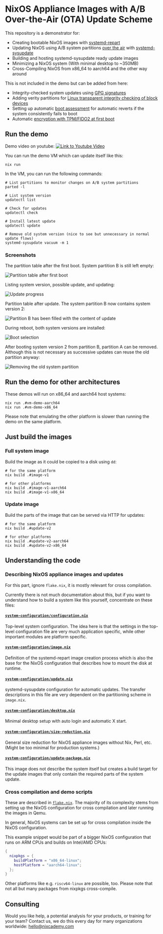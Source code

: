 # NixOS Appliance Images with A/B Over-the-Air (OTA) Update Scheme

This repository is a demonstrator for:

- Creating bootable NixOS images with [systemd-repart](https://www.freedesktop.org/software/systemd/man/systemd-repart.html)
- Updating NixOS using A/B system partitions [over the air](https://en.wikipedia.org/wiki/Over-the-air_update) with [systemd-sysupdate](https://www.freedesktop.org/software/systemd/man/systemd-sysupdate.html)
- Building and hosting systemd-sysupdate ready update images
- Minimizing a NixOS system (With minimal desktop to ~350MB)
- Cross-Compiling NixOS from x86_64 to aarch64 and the other way around

This is not included in the demo but can be added from here:

- Integrity-checked system updates using [GPG signatures](https://www.freedesktop.org/software/systemd/man/latest/sysupdate.d.html#Verify=)
- Adding verity partitions for [Linux transparent integrity checking of block devices](https://www.kernel.org/doc/html/next/admin-guide/device-mapper/verity.html)
- Setting up automatic [boot assessment](https://systemd.io/AUTOMATIC_BOOT_ASSESSMENT/) for automatic reverts if the system consistently fails to boot
- Automatic [encryption with TPM/FIDO2 at first boot](https://www.freedesktop.org/software/systemd/man/latest/repart.d.html#Encrypt=)

## Run the demo

Demo video on youtube:
[![Link to Youtube Video](./images/demo-video.png)](https://www.youtube.com/watch?v=vH_hBej5-m4)

You can run the demo VM which can update itself like this:

```console
nix run
```

In the VM, you can run the following commands:

```console
# List partitions to monitor changes on A/B system partitions
parted -l

# List system version
updatectl list

# Check for updates
updatectl check

# Install latest update
updatectl update

# Remove old system version (nice to see but unnecessary in normal update flows)
systemd-sysupdate vacuum -m 1
```

### Screenshots

The partition table after the first boot.
System partition B is still left empty:

![Partition table after first boot](./images/partition-first-boot.png)

Listing system version, possible update, and updating:

![Update progress](./images/update-progress.png)

Partition table after update.
The system partition B now contains system version 2:

![Partition B has been filled with the content of update](./images/partition-update-result.png)

During reboot, both system versions are installed:

![Boot selection](./images/boot-select.png)

After booting system version 2 from partition B, partition A can be removed.
Although this is not necessary as successive updates can reuse the old partition anyway:

![Removing the old system partition](./images/partition-vacuum-result.png)

## Run the demo for other architectures

These demos will run on x86_64 and aarch64 host systems:

```console
nix run .#vm-demo-aarch64
nix run .#vm-demo-x86_64
```

Please note that emulating the other platform is slower than running the demo on the same platform.

## Just build the images

### Full system image

Build the image as it could be copied to a disk using `dd`:

```console
# for the same platform
nix build .#image-v1

# for other platforms
nix build .#image-v1-aarch64
nix build .#image-v1-x86_64
```

### Update image

Build the parts of the image that can be served via HTTP for updates:

```console
# for the same platform
nix build .#update-v2

# for other platforms
nix build .#update-v2-aarch64
nix build .#update-v2-x86_64
```

## Understanding the code

### Describing NixOS appliance images and updates

For this part, ignore `flake.nix`, it is mostly relevant for cross compilation.

Currently there is not much documentation about this, but if you want to understand how to build a system like this yourself, concentrate on these files:

#### [`system-configuration/configuration.nix`](./system-configuration/configuration.nix)

Top-level system configuration.
The idea here is that the settings in the top-level configuration file are very much
application specific, while other important modules are platform specific.

#### [`system-configuration/image.nix`](./system-configuration/image.nix)

Definition of the systemd-repart image creation process which is also the base for the NixOS configuration that describes how to mount the disk at runtime.

#### [`system-configuration/update.nix`](./system-configuration/update.nix)

systemd-sysupdate configuration for automatic updates.
The transfer descriptions in this file are very dependent on the partitioning scheme in `image.nix`.

#### [`system-configuration/desktop.nix`](./system-configuration/desktop.nix)

Minimal desktop setup with auto login and automatic X start.

#### [`system-configuration/size-reduction.nix`](./system-configuration/size-reduction.nix)

General size reduction for NixOS appliance images without Nix, Perl, etc.
(Might be too minimal for production systems.)

#### [`system-configuration/update-package.nix`](./system-configuration/update-package.nix)

This image does not describe the system itself but creates a build target for the update images that only contain the required parts of the system update.

### Cross compilation and demo scripts

These are described in [`flake.nix`](./flake.nix).
The majority of its complexity stems from setting up the NixOS configuration for cross compilation and later running the images in Qemu.

In general, NixOS systems can be set up for cross compilation inside the NixOS configuration.

This example snippet would be part of a bigger NixOS configuration that runs on ARM CPUs and builds on Intel/AMD CPUs:

```nix
{
  nixpkgs = {
    buildPlatform = "x86_64-linux";
    hostPlatform = "aarch64-linux";
  };
}
```

Other platforms like e.g. `riscv64-linux` are possible, too.
Please note that not all but many packages from nixpkgs cross-compile.

## Consulting

Would you like help, a potential analysis for your products, or training for your team?
Contact us, we do this every day for many organizations worldwide: hello@nixcademy.com
